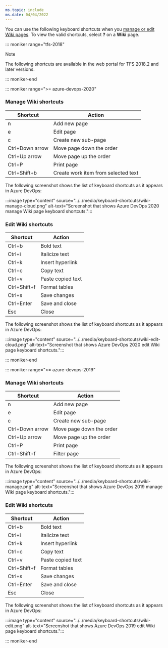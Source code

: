 ```yaml
---
ms.topic: include
ms.date: 04/04/2022
---
```



<a id="wiki-shortcuts"></a>

You can use the following keyboard shortcuts when you [manage or edit Wiki pages](../../project/wiki/add-edit-wiki.md). To view the valid shortcuts, select **?** on a **Wiki** page.

::: moniker range="tfs-2018"

> [!NOTE]  
> The following shortcuts are available in the web portal for TFS 2018.2 and later versions.  

::: moniker-end

::: moniker range=">= azure-devops-2020"

### Manage Wiki shortcuts

|Shortcut|Action|
|---|---|
|n|Add new page|
|e|Edit page|
|c|Create new sub-page|
|Ctrl+Down arrow|Move page down the order|
|Ctrl+Up arrow|Move page up the order|
|Ctrl+P|Print page|
|Ctrl+Shift+b|Create work item from selected text|

The following screenshot shows the list of keyboard shortcuts as it appears in Azure DevOps:

:::image type="content" source="../../media/keyboard-shortcuts/wiki-manage-cloud.png" alt-text="Screenshot that shows Azure DevOps 2020 manage Wiki page keyboard shortcuts.":::

### Edit Wiki shortcuts

|Shortcut|Action|
|---|---|
|Ctrl+b|Bold text|
|Ctrl+i|Italicize text|
|Ctrl+k|Insert hyperlink|
|Ctrl+c|Copy text|
|Ctrl+v|Paste copied text|
|Ctrl+Shift+f|Format tables|
|Ctrl+s|Save changes|
|Ctrl+Enter|Save and close|
|Esc|Close|

The following screenshot shows the list of keyboard shortcuts as it appears in Azure DevOps:

:::image type="content" source="../../media/keyboard-shortcuts/wiki-edit-cloud.png" alt-text="Screenshot that shows Azure DevOps 2020 edit Wiki page keyboard shortcuts.":::

::: moniker-end

::: moniker range="<= azure-devops-2019"

### Manage Wiki shortcuts

|Shortcut|Action|
|---|---|
|n|Add new page|
|e|Edit page|
|c|Create new sub-page|
|Ctrl+Down arrow|Move page down the order|
|Ctrl+Up arrow|Move page up the order|
|Ctrl+P|Print page|
|Ctrl+Shift+f|Filter page|

The following screenshot shows the list of keyboard shortcuts as it appears in Azure DevOps:

:::image type="content" source="../../media/keyboard-shortcuts/wiki-manage.png" alt-text="Screenshot that shows Azure DevOps 2019 manage Wiki page keyboard shortcuts.":::

### Edit Wiki shortcuts

|Shortcut|Action|
|---|---|
|Ctrl+b|Bold text|
|Ctrl+i|Italicize text|
|Ctrl+k|Insert hyperlink|
|Ctrl+c|Copy text|
|Ctrl+v|Paste copied text|
|Ctrl+Shift+f|Format tables|
|Ctrl+s|Save changes|
|Ctrl+Enter|Save and close|
|Esc|Close|

The following screenshot shows the list of keyboard shortcuts as it appears in Azure DevOps:

:::image type="content" source="../../media/keyboard-shortcuts/wiki-edit.png" alt-text="Screenshot that shows Azure DevOps 2019 edit Wiki page keyboard shortcuts.":::

::: moniker-end
